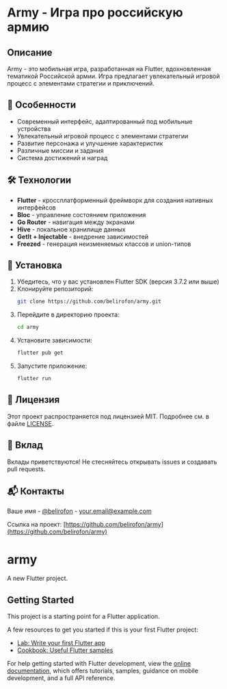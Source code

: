 # Army - Игра про российскую армию

## Описание
Army - это мобильная игра, разработанная на Flutter, вдохновленная тематикой Российской армии. Игра предлагает увлекательный игровой процесс с элементами стратегии и приключений.

## 📱 Особенности
- Современный интерфейс, адаптированный под мобильные устройства
- Увлекательный игровой процесс с элементами стратегии
- Развитие персонажа и улучшение характеристик
- Различные миссии и задания
- Система достижений и наград

## 🛠 Технологии
- **Flutter** - кроссплатформенный фреймворк для создания нативных интерфейсов
- **Bloc** - управление состоянием приложения
- **Go Router** - навигация между экранами
- **Hive** - локальное хранилище данных
- **GetIt + Injectable** - внедрение зависимостей
- **Freezed** - генерация неизменяемых классов и union-типов

## 🚀 Установка
1. Убедитесь, что у вас установлен Flutter SDK (версия 3.7.2 или выше)
2. Клонируйте репозиторий:
   ```bash
   git clone https://github.com/belirofon/army.git
   ```
3. Перейдите в директорию проекта:
   ```bash
   cd army
   ```
4. Установите зависимости:
   ```bash
   flutter pub get
   ```
5. Запустите приложение:
   ```bash
   flutter run
   ```

## 📝 Лицензия
Этот проект распространяется под лицензией MIT. Подробнее см. в файле [LICENSE](LICENSE).

## 🤝 Вклад
Вклады приветствуются! Не стесняйтесь открывать issues и создавать pull requests.

## 📬 Контакты
Ваше имя - [@belirofon](https://github.com/belirofon) - your.email@example.com

Ссылка на проект: [https://github.com/belirofon/army](https://github.com/belirofon/army)

# army

A new Flutter project.

## Getting Started

This project is a starting point for a Flutter application.

A few resources to get you started if this is your first Flutter project:

- [Lab: Write your first Flutter app](https://docs.flutter.dev/get-started/codelab)
- [Cookbook: Useful Flutter samples](https://docs.flutter.dev/cookbook)

For help getting started with Flutter development, view the
[online documentation](https://docs.flutter.dev/), which offers tutorials,
samples, guidance on mobile development, and a full API reference.
